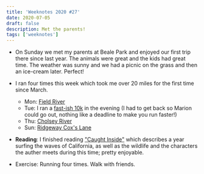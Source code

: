 ```yaml
---
title: 'Weeknotes 2020 #27'
date: 2020-07-05
draft: false
description: Met the parents!
tags: ['weeknotes']
---
```


-   On Sunday we met my parents at Beale Park and enjoyed our first trip there since last year. The animals were great and the kids had great time. The weather was sunny and we had a picnic on the grass and then an ice-cream later. Perfect!

-   I ran four times this week which took me over 20 miles for the first time since March.

    -   Mon: [Field River](https://www.strava.com/activities/3686789894)
    -   Tue: I ran a [fast-ish 10k](https://www.strava.com/activities/3694411453) in the evening (I had to get back so Marion could go out, nothing like a deadline to make you run faster!)
    -   Thu: [Cholsey River](https://www.strava.com/activities/3703278820)
    -   Sun: [Ridgeway Cox's Lane](https://www.strava.com/activities/3715415298)

-   **Reading**: I finished reading ["Caught Inside"](https://www.amazon.co.uk/Caught-Inside-Surfers-California-Coast/dp/0865475091/) which describes a year surfing the waves of California, as well as the wildlife and the characters the auther meets during this time; pretty enjoyable.

-   Exercise: Running four times. Walk with friends.
